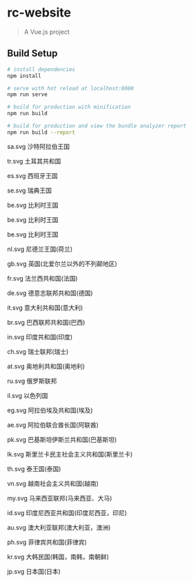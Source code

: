 # rc-website

> A Vue.js project

## Build Setup

``` bash
# install dependencies
npm install

# serve with hot reload at localhost:8080
npm run serve

# build for production with minification
npm run build

# build for production and view the bundle analyzer report
npm run build --report
```

  sa.svg  沙特阿拉伯王国
  
  tr.svg  土耳其共和国
  
  es.svg  西班牙王国
  
  se.svg  瑞典王国
  
  be.svg  比利时王国
  
  be.svg  比利时王国
  
  be.svg  比利时王国
  
  nl.svg  尼德兰王国(荷兰)
  
  gb.svg  英国(北爱尔兰以外的不列颠地区)
  
  fr.svg  法兰西共和国(法国)
  
  de.svg  德意志联邦共和国(德国)
  
  it.svg  意大利共和国(意大利)
  
  br.svg  巴西联邦共和国(巴西)
  
  in.svg  印度共和国(印度)
  
  ch.svg  瑞士联邦(瑞士)
  
  at.svg  奥地利共和国(奥地利)
  
  ru.svg  俄罗斯联邦
  
  il.svg  以色列国
  
  eg.svg  阿拉伯埃及共和国(埃及)
  
  ae.svg  阿拉伯联合酋长国(阿联酋)
  
  pk.svg  巴基斯坦伊斯兰共和国(巴基斯坦)
  
  lk.svg  斯里兰卡民主社会主义共和国(斯里兰卡)
  
  th.svg  泰王国(泰国)   
  
  vn.svg  越南社会主义共和国(越南)
  
  my.svg  马来西亚联邦(马来西亚、大马)
  
  id.svg  印度尼西亚共和国(印度尼西亚，印尼)
  
  au.svg  澳大利亚联邦(澳大利亚，澳洲)
  
  ph.svg  菲律宾共和国(菲律宾)
  
  kr.svg  大韩民国(韩国，南韩，南朝鲜)
  
  jp.svg  日本国(日本)


